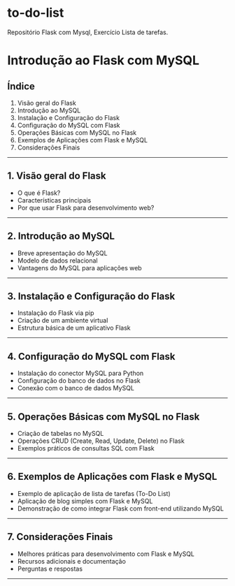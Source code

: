 # to-do-list
Repositório Flask com Mysql, Exercício Lista de tarefas.


# Introdução ao Flask com MySQL

## Índice

1. Visão geral do Flask
2. Introdução ao MySQL
3. Instalação e Configuração do Flask
4. Configuração do MySQL com Flask
5. Operações Básicas com MySQL no Flask
6. Exemplos de Aplicações com Flask e MySQL
7. Considerações Finais

---

## 1. Visão geral do Flask

- O que é Flask?
- Características principais
- Por que usar Flask para desenvolvimento web?

---

## 2. Introdução ao MySQL

- Breve apresentação do MySQL
- Modelo de dados relacional
- Vantagens do MySQL para aplicações web

---

## 3. Instalação e Configuração do Flask

- Instalação do Flask via pip
- Criação de um ambiente virtual
- Estrutura básica de um aplicativo Flask

---

## 4. Configuração do MySQL com Flask

- Instalação do conector MySQL para Python
- Configuração do banco de dados no Flask
- Conexão com o banco de dados MySQL

---

## 5. Operações Básicas com MySQL no Flask

- Criação de tabelas no MySQL
- Operações CRUD (Create, Read, Update, Delete) no Flask
- Exemplos práticos de consultas SQL com Flask

---

## 6. Exemplos de Aplicações com Flask e MySQL

- Exemplo de aplicação de lista de tarefas (To-Do List)
- Aplicação de blog simples com Flask e MySQL
- Demonstração de como integrar Flask com front-end utilizando MySQL

---

## 7. Considerações Finais

- Melhores práticas para desenvolvimento com Flask e MySQL
- Recursos adicionais e documentação
- Perguntas e respostas

---
